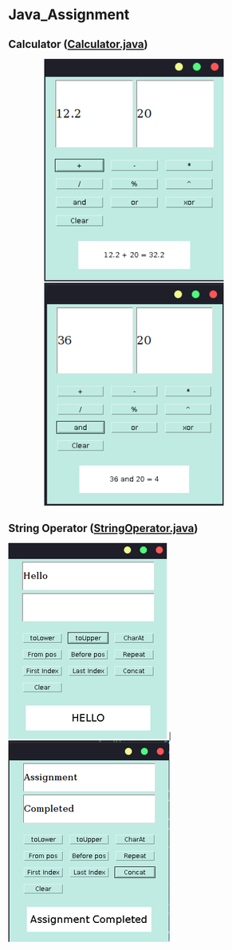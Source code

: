 # Java_Assignment

## Calculator ([Calculator.java](https://github.com/avi-01/Java_Assignment/blob/master/Calculator/Calculator.java))

<p align="center">
  <img width="360" src="https://github.com/avi-01/Java_Assignment/blob/master/Calculator/1.png?raw=true">
  <img width="360" src="https://github.com/avi-01/Java_Assignment/blob/master/Calculator/2.png?raw=true">
</p>


## String Operator ([StringOperator.java](https://github.com/avi-01/Java_Assignment/blob/master/String%20Operator/StringOperator.java))

![toUpper operation](https://github.com/avi-01/Java_Assignment/blob/master/String%20Operator/1.png?raw=true)     |           ![concat operation](https://github.com/avi-01/Java_Assignment/blob/master/String%20Operator/2.png?raw=true)
